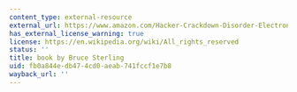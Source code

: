 ```yaml
---
content_type: external-resource
external_url: https://www.amazon.com/Hacker-Crackdown-Disorder-Electronic-Frontier/dp/055356370X
has_external_license_warning: true
license: https://en.wikipedia.org/wiki/All_rights_reserved
status: ''
title: book by Bruce Sterling
uid: fb0a844e-db47-4cd0-aeab-741fccf1e7b8
wayback_url: ''
---
```

